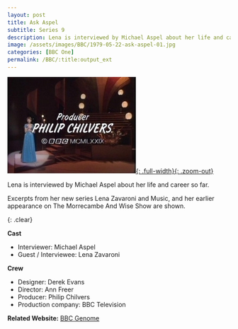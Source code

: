 ```yaml
---
layout: post
title: Ask Aspel
subtitle: Series 9
description: Lena is interviewed by Michael Aspel about her life and career so far.
image: /assets/images/BBC/1979-05-22-ask-aspel-01.jpg
categories: [BBC One]
permalink: /BBC/:title:output_ext
---
```


[!["screenshot1"](/assets/images/BBC/1979-05-22-ask-aspel-02.jpg "Screenshot of closing Credit"){: .full-width}{: .zoom-out}](/assets/images/BBC/1979-05-22-ask-aspel-02.jpg)

Lena is interviewed by Michael Aspel about her life and career so far.

Excerpts from her new series Lena Zavaroni and Music, and her earlier appearance on The Morrecambe And Wise Show are shown.

{: .clear}

**Cast**
* Interviewer: Michael Aspel
* Guest / Interviewee: Lena Zavaroni

**Crew**
* Designer: Derek Evans
* Director: Ann Freer
* Producer: Philip Chilvers
* Production company: BBC Television

**Related Website:**
<span class="post-categories">[BBC Genome](https://genome.ch.bbc.co.uk/7b045e27e9b44aec8f3964cef1e25a4d)</span>
